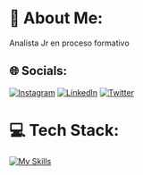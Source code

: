 # 💫 About Me:
Analista Jr en proceso formativo 


## 🌐 Socials:
[![Instagram](https://img.shields.io/badge/Instagram-%23E4405F.svg?logo=Instagram&logoColor=white)](https://instagram.com/https://www.instagram.com/dvpsl1?igsh=cGQ5OGFrZDl4ejR4&utm_source=qr) [![LinkedIn](https://img.shields.io/badge/LinkedIn-%230077B5.svg?logo=linkedin&logoColor=white)](https://linkedin.com/in/https://www.linkedin.com/in/diego-jimenez-261060126/) [![Twitter](https://img.shields.io/badge/Twitter-%231DA1F2.svg?logo=Twitter&logoColor=white)](https://twitter.com/twitter.com/95daj) 

# 💻 Tech Stack:


[![My Skills](https://skillicons.dev/icons?i=aws,linux,docker,ai,pr,powershell,vscode,azure,=3)](https://skillicons.dev)

